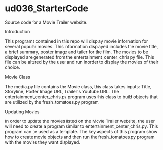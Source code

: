 # ud036_StarterCode
Source code for a Movie Trailer website.

Introduction

This programs contained in this repo will display movie information for several popular movies. This information displayed includes the movie title, a brief summary, poster image and tailer for the film. The movies to be displayed are generated from the entertainment_center_chris.py file. This file can be altered by the user and run inorder to display the movies of their choice. 

Movie Class

The media.py file contains the Movie class, this class takes inputs: Title, Storyline, Poster Image URL, Trailer's Youtube URL. The entertainment_center_chris.py program uses this class to build objects that are utilized by the fresh_tomatoes.py program. 

Updating Movies

In order to update the movies listed on the Movie Trailer website, the user will need to create a program similar to entertainment_center_chris.py. This program can be used as a template. The key aspects of this program show how to create movie objects and then run the fresh_tomatoes.py program with the movies they want displayed. 



